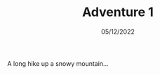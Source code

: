 ---
title: Adventure 1
body: A long hike up a snowy mountain...
date: 05/12/2022
previewImg: /img/example.jpg
collection:
  - 2022
---